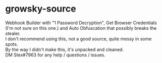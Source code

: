 # growsky-source
Webhook Builder with "1 Password Decryption", Get Browser Credentials (I'm not sure on this one.) and Auto Obfuscation that possibly breaks the stealer.<br />
I don't recommend using this, not a good source, quite messy in some spots. <br />
By the way I didn't make this, it's unpacked and cleaned.<br />
DM Stex#7963 for any help / questions / issues.
